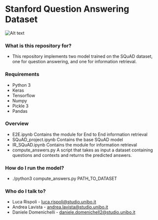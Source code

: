 # Stanford Question Answering Dataset #
![Alt text](https://i.imgur.com/vYGmOJw.png)

### What is this repository for? ###

* This repository implements two model trained on the SQuAD dataset, one for question answering, and one for information retrieval.


### Requirements ###

* Python 3
* Keras
* Tensorflow 
* Numpy
* Pickle 3
* Pandas

### Overview ###

* E2E.ipynb Contains the module for End to End information retrieval
* SQuAD_project.ipynb Contains the base SQuAD model 
* IR_SQuAD.ipynb Contains the module for information retrieval
* compute_answers.py A script that takes as input a dataset containing questions and contexts and returns the predicted answers.

### How do I run the model? ###

* ./python3 compute_answers.py PATH_TO_DATASET 

### Who do I talk to? ###
* Luca Rispoli - luca.rispoli@studio.unibo.it
* Andrea Lavista - andrea.lavista@studio.unibo.it
* Daniele Domenichelli - daniele.domenichell2@studio.unibo.it

